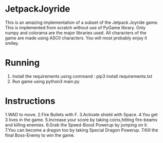 # JetpackJoyride
This is an amazing implementation of a subset of the Jetpack Joyride game. This is implemented from scratch without use of PyGame library. Only numpy and colorama are the major libraries used. All characters of the game are made using ASCII characters. You will most probably enjoy it smiley.

# Running
1. Install the requirements using command : pip3 install requirements.txt
2. Run game using python3 main.py

# Instructions
1.WAD to move.
2.Fire Bullets with F.
3.Activate shield with Space.
4.You get 3 lives in the game.
5.Increase your score by taking coins,hitting fire-beams and killing enemies.
6.Grab the Speed-Boost Powerup by jumping on it.
7.You can become a dragon too by taking Special Dragon Powerup.
7.Kill the final Boss-Enemy to win the game.
